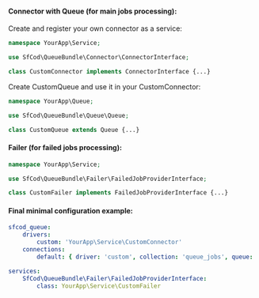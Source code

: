 #### Connector with Queue (for main jobs processing):
Create and register your own connector as a service:
```php
namespace YourApp\Service;

use SfCod\QueueBundle\Connector\ConnectorInterface;

class CustomConnector implements ConnectorInterface {...}
```
Create CustomQueue and use it in your CustomConnector:
```php
namespace YourApp\Queue;

use SfCod\QueueBundle\Queue\Queue;

class CustomQueue extends Queue {...}
```

#### Failer (for failed jobs processing):
```php
namespace YourApp\Service;

use SfCod\QueueBundle\Failer\FailedJobProviderInterface;

class CustomFailer implements FailedJobProviderInterface {...}
```

#### Final minimal configuration example:
```yaml
sfcod_queue:
    drivers:
        custom: 'YourApp\Service\CustomConnector'
    connections:
        default: { driver: 'custom', collection: 'queue_jobs', queue: 'default', expire: 360, limit: 2 }

services:
    SfCod\QueueBundle\Failer\FailedJobProviderInterface:
        class: YourApp\Service\CustomFailer
```